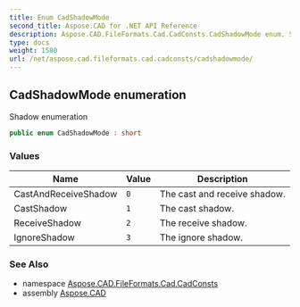 ```yaml
---
title: Enum CadShadowMode
second_title: Aspose.CAD for .NET API Reference
description: Aspose.CAD.FileFormats.Cad.CadConsts.CadShadowMode enum. Shadow enumeration
type: docs
weight: 1580
url: /net/aspose.cad.fileformats.cad.cadconsts/cadshadowmode/
---
```

## CadShadowMode enumeration

Shadow enumeration

```csharp
public enum CadShadowMode : short
```

### Values

| Name | Value | Description |
| --- | --- | --- |
| CastAndReceiveShadow | `0` | The cast and receive shadow. |
| CastShadow | `1` | The cast shadow. |
| ReceiveShadow | `2` | The receive shadow. |
| IgnoreShadow | `3` | The ignore shadow. |

### See Also

* namespace [Aspose.CAD.FileFormats.Cad.CadConsts](../../aspose.cad.fileformats.cad.cadconsts/)
* assembly [Aspose.CAD](../../)



